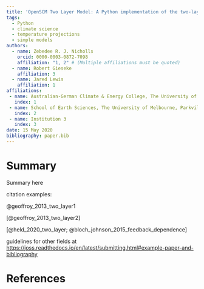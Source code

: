 ```yaml
---
title: 'OpenSCM Two Layer Model: A Python implementation of the two-layer climate model'
tags:
  - Python
  - climate science
  - temperature projections
  - simple models
authors:
  - name: Zebedee R. J. Nicholls
    orcid: 0000-0003-0872-7098
    affiliation: "1, 2" # (Multiple affiliations must be quoted)
  - name: Robert Gieseke
    affiliation: 3
  - name: Jared Lewis
    affiliation: 1
affiliations:
 - name: Australian-German Climate & Energy College, The University of Melbourne, Parkville, Victoria, Australia
   index: 1
 - name: School of Earth Sciences, The University of Melbourne, Parkville, Victoria, Australia
   index: 2
 - name: Institution 3
   index: 3
date: 15 May 2020
bibliography: paper.bib
---
```


# Summary

Summary here

citation examples:

@geoffroy_2013_two_layer1

[@geoffroy_2013_two_layer2]

[@held_2020_two_layer; @bloch_johnson_2015_feedback_dependence]

guidelines for other fields at https://joss.readthedocs.io/en/latest/submitting.html#example-paper-and-bibliography

# References
